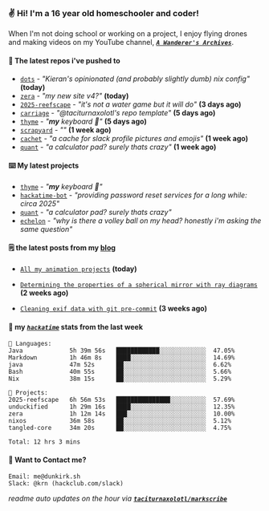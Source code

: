### ✌️ Hi! I'm a 16 year old homeschooler and coder!

When I'm not doing school or working on a project, I enjoy flying drones and making videos on my YouTube channel, [**_`A Wanderer's Archives`_**](https://youtube.com/@wanderer.archives).

#### 👷 The latest repos i've pushed to

- [`dots`](https://github.com/taciturnaxolotl/dots) - _"Kieran's opinionated (and probably slightly dumb) nix config"_ **(today)**
- [`zera`](https://github.com/taciturnaxolotl/zera) - _"my new site v4?"_ **(today)**
- [`2025-reefscape`](https://github.com/df1317/2025-reefscape) - _"it's not a water game but it will do"_ **(3 days ago)**
- [`carriage`](https://github.com/taciturnaxolotl/carriage) - _"@taciturnaxolotl's repo template"_ **(5 days ago)**
- [`thyme`](https://github.com/taciturnaxolotl/thyme) - _"**my** keyboard 🫶"_ **(5 days ago)**
- [`scrapyard`](https://github.com/hackclub/scrapyard) - _""_ **(1 week ago)**
- [`cachet`](https://github.com/taciturnaxolotl/cachet) - _"a cache for slack profile pictures and emojis"_ **(1 week ago)**
- [`quant`](https://github.com/taciturnaxolotl/quant) - _"a calculator pad? surely thats crazy"_ **(1 week ago)**

#### ⌨️ My latest projects

- [`thyme`](https://github.com/taciturnaxolotl/thyme) - _"**my** keyboard 🫶"_
- [`hackatime-bot`](https://github.com/taciturnaxolotl/hackatime-bot) - _"providing password reset services for a long while: circa 2025"_
- [`quant`](https://github.com/taciturnaxolotl/quant) - _"a calculator pad? surely thats crazy"_
- [`echelon`](https://github.com/taciturnaxolotl/echelon) - _"why is there a volley ball on my head? honestly i'm asking the same question"_

#### 🗒️ the latest posts from my [blog](https://dunkirk.sh)

- [`All my animation projects`](https://dunkirk.sh/blog/my-animations/) **(today)**

- [`Determining the properties of a spherical mirror with ray diagrams`](https://dunkirk.sh/blog/spherical-ray-diagrams/) **(2 weeks ago)**

- [`Cleaning exif data with git pre-commit`](https://dunkirk.sh/blog/remove-exif-git-hook/) **(3 weeks ago)**



#### 📡 my [_`hackatime`_](https://waka.hackclub.com) stats from the last week

```text
💾 Languages:
Java             5h 39m 56s   ████████████░░░░░░░░░░░░░  47.05%
Markdown         1h 46m 8s    ████░░░░░░░░░░░░░░░░░░░░░  14.69%
java             47m 52s      ██░░░░░░░░░░░░░░░░░░░░░░░  6.62%
Bash             40m 55s      ██░░░░░░░░░░░░░░░░░░░░░░░  5.66%
Nix              38m 15s      ██░░░░░░░░░░░░░░░░░░░░░░░  5.29%

💼 Projects:
2025-reefscape   6h 56m 53s   ███████████████░░░░░░░░░░  57.69%
unduckified      1h 29m 16s   ████░░░░░░░░░░░░░░░░░░░░░  12.35%
zera             1h 12m 14s   ███░░░░░░░░░░░░░░░░░░░░░░  10.00%
nixos            36m 58s      ██░░░░░░░░░░░░░░░░░░░░░░░  5.12%
tangled-core     34m 20s      ██░░░░░░░░░░░░░░░░░░░░░░░  4.75%

Total: 12 hrs 3 mins
```

#### 📮 Want to Contact me?

```text
Email: me@dunkirk.sh
Slack: @krn (hackclub.com/slack)
```

_readme auto updates on the hour via [**`taciturnaxolotl/markscribe`**](https://github.com/taciturnaxolotl/markscribe)_
